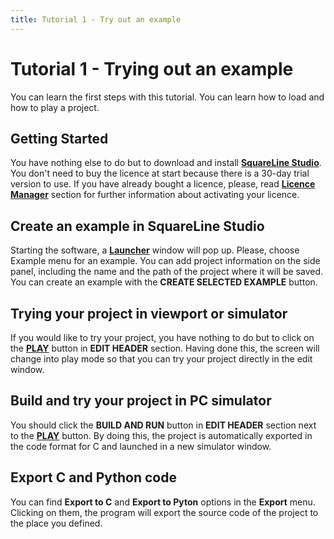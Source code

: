 ```yaml
---
title: Tutorial 1 - Try out an example
---
```


# Tutorial 1 - Trying out an example

You can learn the first steps with this tutorial. You can learn how to load and how to play a project.

## Getting Started​

You have nothing else to do but to download and install [**SquareLine Studio**](https://squareline.io/downloads). You don't need to buy the licence at start because there is a 30-day trial version to use.  If you have already bought a licence, please, read [**Licence Manager**](https://docs.squareline.io/docs/licence_manager) section for further information about activating your licence.

## Create an example in SquareLine Studio

Starting the software, a [**Launcher**](https://docs.squareline.io/docs/dev_env/launcher) window will pop up. Please, choose Example menu for an example. You can add project information on the side panel, including the name and the path of the project where it will be saved.  You can create an example with the **CREATE SELECTED EXAMPLE** button.

## Trying your project in viewport or simulator

If you would like to try your project, you have nothing to do but to click on the [**PLAY**](https://docs.squareline.io/docs/layout#edit-header) button in **EDIT HEADER** section. Having done this, the screen will change into play mode so that you can try your project directly in the edit window. 

## Build and try your project in PC simulator

You should click the **BUILD AND RUN** button in **EDIT HEADER** section next to the [**PLAY**](https://docs.squareline.io/docs/layout#edit-header) button. By doing this, the project is automatically exported in the code format for C and launched in a new simulator window.

## Export C and Python code

You can find **Export to C** and **Export to Pyton** options in the **Export** menu. Clicking on them, the program will export the source code of the project to the place you defined.